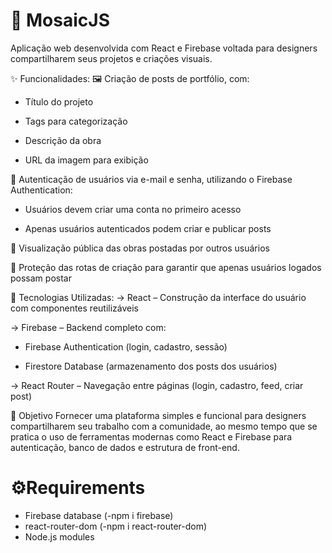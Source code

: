 # 🎨 MosaicJS
 Aplicação web desenvolvida com React e Firebase voltada para designers compartilharem seus projetos e criações visuais.

✨ Funcionalidades:
🖼️ Criação de posts de portfólio, com:

- Título do projeto

- Tags para categorização

- Descrição da obra

- URL da imagem para exibição

👥 Autenticação de usuários via e-mail e senha, utilizando o Firebase Authentication:

- Usuários devem criar uma conta no primeiro acesso

- Apenas usuários autenticados podem criar e publicar posts

📜 Visualização pública das obras postadas por outros usuários

🔐 Proteção das rotas de criação para garantir que apenas usuários logados possam postar

🚀 Tecnologias Utilizadas:
-> React – Construção da interface do usuário com componentes reutilizáveis

-> Firebase – Backend completo com:

- Firebase Authentication (login, cadastro, sessão)

- Firestore Database (armazenamento dos posts dos usuários)

-> React Router – Navegação entre páginas (login, cadastro, feed, criar post)

🎯 Objetivo
Fornecer uma plataforma simples e funcional para designers compartilharem seu trabalho com a comunidade, ao mesmo tempo que se pratica o uso de ferramentas modernas como React e Firebase para autenticação, banco de dados e estrutura de front-end.

# ⚙️Requirements
- Firebase database (-npm i firebase)
- react-router-dom (-npm i react-router-dom)
- Node.js modules
